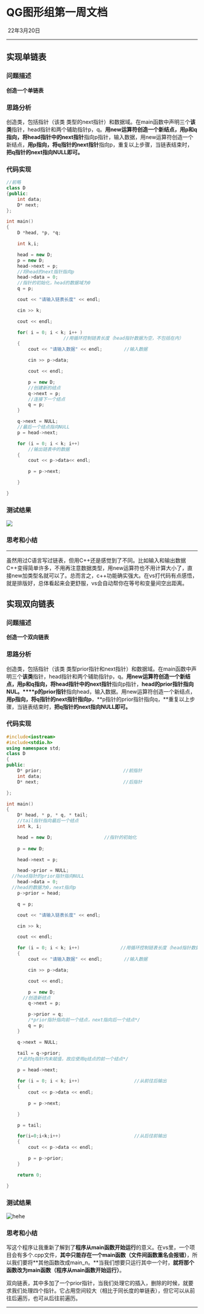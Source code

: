#                       QG图形组第一周文档

​                                                                                   22年3月20日

---





## **实现单链表**

### 问题描述

**创造一个单链表**

### 思路分析

  创造类，包括指针（该类  类型的next指针）和数据域。在main函数中声明三个**该类**指针，head指针和两个辅助指针p，q。**用new运算符创造一个新结点，用p和q指向，**将**head指针中的next指针**指向p指针，输入数据，用new运算符创造一个新结点，**用p指向，**将**q指针的next指针**指向p，重复以上步骤，当链表结束时，**把q指针的next指向NULL即可。**

### 代码实现

```c++
//前略
class D                              
{public:
	int data;                      
	D* next;                     
};

int main()
{
	D *head, *p, *q;

	int k,i;

	head = new D;                    
	p = new D;
	head->next = p;                        
    //将head的next指针指向p
	head->data = 0;
    //指针的初始化，head的数据域为0
	q = p;

	cout << "请输入链表长度" << endl;         

	cin >> k;

	cout << endl;

	for( i = 0; i < k; i++ )              
                     //用循环控制链表长度（head指针数据为空，不包括在内）
	{
		cout << "请输入数据" << endl;        //输入数据

		cin >> p->data;

		cout << endl;

		p = new D; 
        //创建新的结点
		q->next = p;
        //连接下一个结点
		q = p;
	}

	q->next = NULL;
    //最后一个结点指向NULL
	p = head->next;

	for (i = 0; i < k; i++)                    
        //输出链表中的数据
	{
		cout << p->data<< endl;

		p = p->next;

	}

}

```



### 测试结果

![](C:\Users\czt\Desktop\哈哈.png)



### 思考和小结

***

   虽然用过C语言写过链表，但用C++还是感觉到了不同。比如输入和输出数据C++变得简单许多，不用再注意数据类型，用new运算符也不用计算大小了，直接new加类型名就可以了。总而言之，c++功能确实强大。在vs打代码有点感悟，就是排版好，总体看起来会更舒服，vs会自动帮你在等号和变量间空出距离。



## 实现双向链表

### 问题描述

**创造一个双向链表**

### 思路分析

创造类，包括指针（该类  类型prior指针和next指针）和数据域。在main函数中声明三个**该类**指针，head指针和两个辅助指针p，q。**用new运算符创造一个新结点，用p和q指向，**将**head指针中的next指针**指向p指针，**head的prior指针指向NUL。****p的prior指针**指向head，输入数据。用new运算符创造一个新结点，**用p指向，**将**q指针的next指针指向p**，**p指针的prior指针指向q，**重复以上步骤，当链表结束时，**把q指针的next指向NULL即可。**

### 代码实现

```c++
#include<iostream>
#include<stdio.h>
using namespace std;
class D
{
public:
	D* prior;                              //前指针
	int data;
	D* next;                               //后指针

};

int main()
{
	D* head, * p, * q, * tail;      
    //tail指针指向最后一个结点
	int k, i;

	head = new D;                   //指针的初始化
	
	p = new D;

	head->next = p;

	head->prior = NULL;
  //head指针的prior指针指向NULL
	head->data = 0;
  //head的数据为0，next指向p
	p->prior = head;

	q = p;

	cout << "请输入链表长度" << endl;

	cin >> k;

	cout << endl;

	for (i = 0; i < k; i++)               //用循环控制链表长度（head指针数据为空，不包括在内）
	{
		cout << "请输入数据" << endl;        //输入数据

		cin >> p->data;

		cout << endl;

		p = new D;
      //创造新结点
		q->next = p;

		p->prior = q;                             
		/*prior指针指向前一个结点，next指向后一个结点*/
		q = p;
	}

	q->next = NULL;

	tail = q->prior;
    /*此时q指针内未赋值，故应使用q结点的前一个结点*/
    
	p = head->next;

	for (i = 0; i < k; i++)                    //从前往后输出
	{
		cout << p->data << endl;

		p = p->next;

	}

	p = tail;

	for(i=0;i<k;i++)                           //从后往前输出
	{
		cout << p->data << endl;

		p = p->prior;
	}

	return 0;

}

```



### 测试结果

![hehe](C:\Users\czt\Desktop\hehe.png)

### 思考和小结

​     写这个程序让我重新了解到了**程序从main函数开始运行**的意义。在vs里，一个项目会有多个.cpp文件，**其中只能存在一个main函数（文件间函数重名会报错）**，所以我们要将**其他函数改成main_n。**当我们想要只运行其中一个时，**就将那个函数改为main函数（程序从main函数开始运行）**。

双向链表，其中多加了一个prior指针，当我们处理它的插入，删除的时候，就要求我们处理四个指针。它占用空间较大（相比于同长度的单链表），但它可以从前往后遍历，也可从后往前遍历。

***



